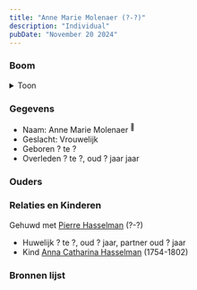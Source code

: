 ```yaml
---
title: "Anne Marie Molenaer (?-?)"
description: "Individual"
pubDate: "November 20 2024"
---
```


### Boom
<details><summary>Toon</summary>

![test](https://www.plantuml.com/plantuml/svg/hP9FYy8m4CNl-HI37lOaj5PtHOf_iRW7GTYzx4dIPjPccoPb4f4Y_UuRjQYm1ozx2PDvINulBvbPnyaTIiLi8NN5YPUGygpOapbeiJJA43ZYsde9jMEv50YPf4pXjSQoSZMKMAP8zjgo3WcDgoja3wTcYbiB9mO02qC2wJENMQ7HsZWkkTIJ2KIiOUm5jXUKPUowfJFN6c73IVhHADGSgGFSmdiG1CC-tBPtayKgMaMUSVgMg4G3yJZbQRrBZNCAnnEOmlH1iyL1gHtNOfUHiJOrtaoxgBd1jnA94DP-Wgha-auE0RghA1acY_yXji1uV4GXfDwVXGijyRHm15qbzxchKIbpzCJc8HuEI-vodv2l_ZeTd9q-pIPy6mxWmvcgyhByAPxRxh_2Plu5uIZemzfeXrfwj3VMFaolrrfdRLxtHdkbNkkFiHbguN_XBm00)
</details>

### Gegevens
- Naam: Anne Marie Molenaer <sup><a href="../s00069/" style="text-decoration:none" title="Overlijden Anne Catharine Asselman 26-5-1802">:link:</a></sup>
- Geslacht: Vrouwelijk
- Geboren ? te ? 
- Overleden ? te ?, oud ? jaar jaar 

### Ouders

### Relaties en Kinderen

Gehuwd met [Pierre Hasselman](../i00051/) (?-?) 
- Huwelijk ? te ?, oud ? jaar, partner oud ? jaar 
- Kind [Anna Catharina Hasselman](../i00041/) (1754-1802)

### Bronnen lijst